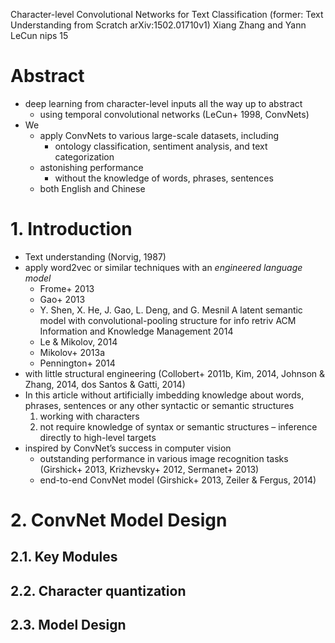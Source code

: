 Character-level Convolutional Networks for Text Classification
(former: Text Understanding from Scratch arXiv:1502.01710v1)
Xiang Zhang and Yann LeCun
nips 15

# Abstract

* deep learning from character-level inputs all the way up to abstract
  * using temporal convolutional networks (LeCun+ 1998, ConvNets)
* We
  * apply ConvNets to various large-scale datasets, including
    * ontology classification, sentiment analysis, and text categorization
  * astonishing performance
    * without the knowledge of words, phrases, sentences
  * both English and Chinese

# 1. Introduction

* Text understanding (Norvig, 1987)
* apply word2vec or similar techniques with an _engineered language model_
  * Frome+ 2013
  * Gao+ 2013
  * Y. Shen, X. He, J. Gao, L. Deng, and G. Mesnil
    A latent semantic model with convolutional-pooling structure for info retriv
    ACM Information and Knowledge Management 2014
  * Le & Mikolov, 2014
  * Mikolov+ 2013a
  * Pennington+ 2014
* with little structural engineering
  (Collobert+ 2011b, Kim, 2014, Johnson & Zhang, 2014, dos Santos & Gatti, 2014)
* In this article without artificially imbedding knowledge about words,
  phrases, sentences or any other syntactic or semantic structures
  1. working with characters
  2. not require knowledge of syntax or semantic structures –
    inference directly to high-level targets
* inspired by ConvNet’s success in computer vision
  * outstanding performance in various image recognition tasks
    (Girshick+ 2013, Krizhevsky+ 2012, Sermanet+ 2013)
  * end-to-end ConvNet model (Girshick+ 2013, Zeiler & Fergus, 2014)

# 2. ConvNet Model Design

## 2.1. Key Modules
## 2.2. Character quantization
## 2.3. Model Design
